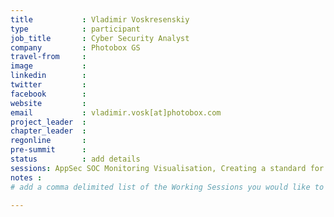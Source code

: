```yaml
---
title           : Vladimir Voskresenskiy
type            : participant
job_title       : Cyber Security Analyst
company         : Photobox GS
travel-from     :
image           : 
linkedin        : 
twitter         :
facebook        :
website         :
email           : vladimir.vosk[at]photobox.com
project_leader  :
chapter_leader  :
regonline       :
pre-summit      :
status          : add details
sessions: AppSec SOC Monitoring Visualisation, Creating a standard for GDPR patterns, Creating a Steady-State Hypothesis, DevSecOps Maturity Model (DSOMM), Gamification of GDPR compliance, Integrating Security Tools in the SDL, Juice Shop Brainstorming, OWASP Cloud Security Workshop (BETA), Securing GitHub Integrations, Security Playbooks, Threat model cheat sheets, Using activity-oriented metrics for Security
notes :
# add a comma delimited list of the Working Sessions you would like to attend in the meta above (use the session's title) e.g. sessions: Security Playbooks Diagrams, Hackathon Daily Sessions

---
```


<!-- put more details about participant here -->
